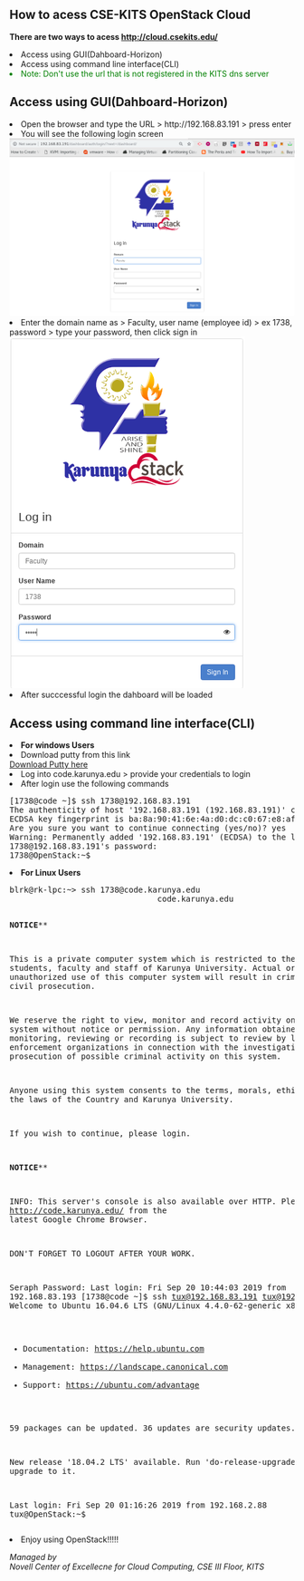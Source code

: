 How to acess CSE-KITS OpenStack Cloud
---------------------------------
<b>There are two ways to acess http://cloud.csekits.edu/</b>
<li>Access using GUI(Dahboard-Horizon)</li>
<li>Access using command line interface(CLI)</li>
<li style="color: #008000">Note: Don't use the url that is not registered in the KITS dns server</li>

Access using GUI(Dahboard-Horizon)
-----------------------------------
<li>Open the browser and type the URL > http://192.168.83.191 > press enter</li>
<li>You will see the following login screen</li>
<img src="https://github.com/blrk/OpenStack-labs.io/blob/master/cloud.csekits.edu/img/Screenshot_2019-09-18_09-33-55.png"></img>
<li>Enter the domain name as > Faculty, user name (employee id) > ex 1738, password > type your password, then click sign in</li>
<img src="https://github.com/blrk/OpenStack-labs.io/blob/master/cloud.csekits.edu/img/Screenshot_2019-09-18_09-34-44.png"></img>
<li>After succcessful login the dahboard will be loaded</li>

Access using command line interface(CLI)
------------------------------------------
<li><b>For windows Users</b></li>
<li>Download putty from this link</li> <a href="http://ctc.karunya.edu/node/3">Download Putty here</a>
<li>Log into code.karunya.edu > provide your credentials to login</li>
<li>After login use the following commands</li>
<pre>
[1738@code ~]$ ssh 1738@192.168.83.191
The authenticity of host '192.168.83.191 (192.168.83.191)' can't be established.
ECDSA key fingerprint is ba:8a:90:41:6e:4a:d0:dc:c0:67:e8:af:97:38:d0:80.
Are you sure you want to continue connecting (yes/no)? yes
Warning: Permanently added '192.168.83.191' (ECDSA) to the list of known hosts.
1738@192.168.83.191's password: 
1738@OpenStack:~$ 
</pre>

<li><b>For Linux Users</b></li>
<pre>
blrk@rk-lpc:~> ssh 1738@code.karunya.edu
                               code.karunya.edu

************************************NOTICE**************************************

This is a private computer system which is restricted to the students, faculty 
and staff of Karunya University. Actual or attempted unauthorized use of this 
computer system will result in criminal and/or civil prosecution.

We reserve the right to view, monitor and record activity on the system without
notice or permission. Any information obtained by monitoring, reviewing or 
recording is subject to review by law enforcement organizations in connection 
with the investigation or prosecution of possible criminal activity on this 
system.

Anyone using this system consents to the terms, morals, ethics and the laws of 
the Country and Karunya University.

If you wish to continue, please login.

************************************NOTICE**************************************

INFO: This server's console is also available over HTTP. 
Please visit http://code.karunya.edu/ from the latest Google Chrome Browser.

DON'T FORGET TO LOGOUT AFTER YOUR WORK.

Seraph Password: 
Last login: Fri Sep 20 10:44:03 2019 from 192.168.83.193
[1738@code ~]$ ssh tux@192.168.83.191
tux@192.168.83.191's password: 
Welcome to Ubuntu 16.04.6 LTS (GNU/Linux 4.4.0-62-generic x86_64)

 * Documentation:  https://help.ubuntu.com
 * Management:     https://landscape.canonical.com
 * Support:        https://ubuntu.com/advantage

59 packages can be updated.
36 updates are security updates.

New release '18.04.2 LTS' available.
Run 'do-release-upgrade' to upgrade to it.


Last login: Fri Sep 20 01:16:26 2019 from 192.168.2.88
tux@OpenStack:~$ 
</pre>

<li>Enjoy using OpenStack!!!!!</li>

<i>Managed by <br>
Novell Center of Excellecne for Cloud Computing, CSE III Floor, KITS</i>

